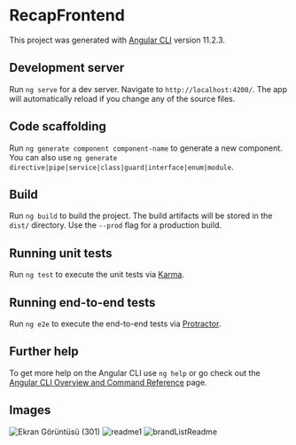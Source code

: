 # RecapFrontend

This project was generated with [Angular CLI](https://github.com/angular/angular-cli) version 11.2.3.

## Development server

Run `ng serve` for a dev server. Navigate to `http://localhost:4200/`. The app will automatically reload if you change any of the source files.

## Code scaffolding

Run `ng generate component component-name` to generate a new component. You can also use `ng generate directive|pipe|service|class|guard|interface|enum|module`.

## Build

Run `ng build` to build the project. The build artifacts will be stored in the `dist/` directory. Use the `--prod` flag for a production build.

## Running unit tests

Run `ng test` to execute the unit tests via [Karma](https://karma-runner.github.io).

## Running end-to-end tests

Run `ng e2e` to execute the end-to-end tests via [Protractor](http://www.protractortest.org/).

## Further help

To get more help on the Angular CLI use `ng help` or go check out the [Angular CLI Overview and Command Reference](https://angular.io/cli) page.

## Images
![Ekran Görüntüsü (301)](https://user-images.githubusercontent.com/77413677/113521372-c312e200-95a1-11eb-93b9-694fee360717.png)
![readme1](https://user-images.githubusercontent.com/77413677/113521377-cd34e080-95a1-11eb-9868-d88852bc1953.png)
![brandListReadme](https://user-images.githubusercontent.com/77413677/113521393-e2aa0a80-95a1-11eb-92ad-e6760a369997.png)


